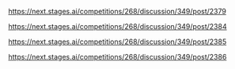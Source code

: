 https://next.stages.ai/competitions/268/discussion/349/post/2379

https://next.stages.ai/competitions/268/discussion/349/post/2384

https://next.stages.ai/competitions/268/discussion/349/post/2385

https://next.stages.ai/competitions/268/discussion/349/post/2386



